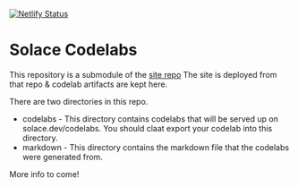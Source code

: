 [![Netlify Status](https://api.netlify.com/api/v1/badges/b90d4895-1340-4831-a0cb-21ac6f8c36b6/deploy-status)](https://app.netlify.com/sites/musing-darwin-82a461/deploys)

# Solace Codelabs

This repository is a submodule of the [site repo](https://github.com/SolaceDev/solace-dev-codelabs-site)
The site is deployed from that repo & codelab artifacts are kept here. 

There are two directories in this repo. 
* codelabs - This directory contains codelabs that will be served up on solace.dev/codelabs. You should claat export your codelab into this directory. 
* markdown - This directory contains the markdown file that the codelabs were generated from. 

More info to come!
